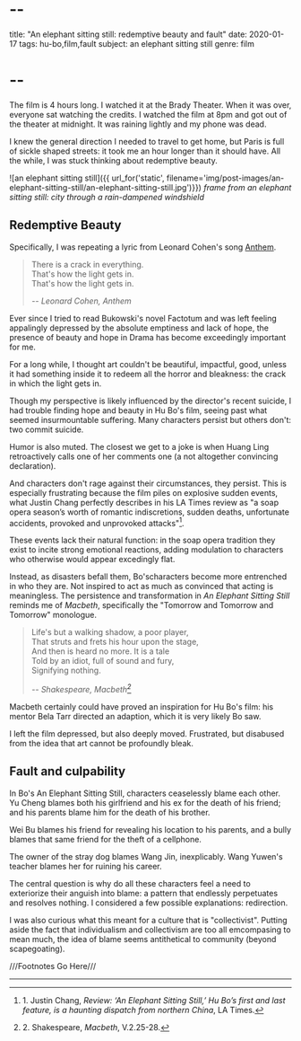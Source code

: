 # --
title: "An elephant sitting still: redemptive beauty and fault"
date: 2020-01-17
tags: hu-bo,film,fault
subject: an elephant sitting still
genre: film
# --

The film is 4 hours long. I watched it at the Brady Theater. When it was over, everyone sat watching the credits. I watched the film at 8pm and got out of the theater at midnight. It was raining lightly and my phone was dead.

I knew the general direction I needed to travel to get home, but Paris is full of sickle shaped streets: it took me an hour longer than it should have. All the while, I was stuck thinking about redemptive beauty.

![an elephant sitting still]({{ url_for('static', filename='img/post-images/an-elephant-sitting-still/an-elephant-sitting-still.jpg')}})
*frame from an elephant sitting still: city through a rain-dampened windshield*

## Redemptive Beauty

Specifically, I was repeating a lyric from Leonard Cohen's song [Anthem](https://open.spotify.com/track/7aAE5KL20Uycf3dswsaHjp?si=rosh5vBKQOaNVAMgghYuNQ).

> There is a crack in everything.  
> That's how the light gets in.  
> That's how the light gets in.  
>
> <cite>-- Leonard Cohen, Anthem</cite>

Ever since I tried to read Bukowski's novel Factotum and was left feeling appalingly depressed by the absolute emptiness and lack of hope, the presence of beauty and hope in Drama has become exceedingly important for me.

For a long while, I thought art couldn't be beautiful, impactful, good, unless it had something inside it to redeem all the horror and bleakness: the crack in which the light gets in.

Though my perspective is likely influenced by the director's recent suicide, I had trouble finding hope and beauty in Hu Bo's film, seeing past what seemed insurmountable suffering. Many characters persist but others don't: two commit suicide.

Humor is also muted. The closest we get to a joke is when Huang Ling retroactively calls one of her comments one (a not altogether convincing declaration).

And characters don't rage against their circumstances, they persist. This is especially frustrating because the film piles on explosive sudden events, what Justin Chang perfectly describes in his LA Times review as "a soap opera season’s worth of romantic indiscretions, sudden deaths, unfortunate accidents, provoked and unprovoked attacks"[^1]. 

These events lack their natural function: in the soap opera tradition they exist to incite strong emotional reactions, adding modulation to characters who otherwise would appear excedingly flat.

Instead, as disasters befall them, Bo'scharacters become more entrenched in who they are. Not inspired to act as much as convinced that acting is meaningless. The persistence and transformation in *An Elephant Sitting Still* reminds me of *Macbeth*, specifically the "Tomorrow and Tomorrow and Tomorrow" monologue.

> Life's but a walking shadow, a poor player,  
> That struts and frets his hour upon the stage,  
> And then is heard no more. It is a tale  
> Told by an idiot, full of sound and fury,  
> Signifying nothing.  
>  
> <cite>-- Shakespeare, Macbeth[^2]</cite>

Macbeth certainly could have proved an inspiration for Hu Bo's film: his mentor Bela Tarr directed an adaption, which it is very likely Bo saw.

I left the film depressed, but also deeply moved. Frustrated, but disabused from the idea that art cannot be profoundly bleak.

## Fault and culpability

In Bo's An Elephant Sitting Still, characters ceaselessly blame each other. Yu Cheng blames both his girlfriend and his ex for the death of his friend; and his parents blame him for the death of his brother.

Wei Bu blames his friend for revealing his location to his parents, and a bully blames that same friend for the theft of a cellphone. 

The owner of the stray dog blames Wang Jin, inexplicably. Wang Yuwen's teacher blames her for ruining his career.

The central question is why do all these characters feel a need to exteriorize their anguish into blame: a pattern that endlessly perpetuates and resolves nothing. I considered a few possible explanations: redirection.

I was also curious what this meant for a culture that is "collectivist". Putting aside the fact that individualism and collectivism are too all emcompasing to mean much, the idea of blame seems antithetical to community (beyond scapegoating).

///Footnotes Go Here///
[^1]: 1\. Justin Chang, *Review: ‘An Elephant Sitting Still,’ Hu Bo’s first and last feature, is a haunting dispatch from northern China*, LA Times.
[^2]: 2\. Shakespeare, *Macbeth*, V.2.25-28.

<hr />
